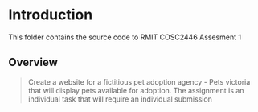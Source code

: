 # Introduction
This folder contains the source code to RMIT COSC2446 Assesment 1

## Overview
> Create a website for a fictitious pet adoption agency - Pets victoria that will display pets available for adoption.  The assignment is an individual task that will require an individual submission
